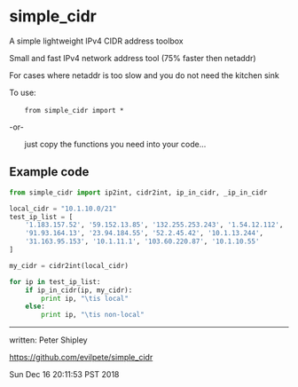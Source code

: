 # simple_cidr


A simple lightweight IPv4 CIDR address toolbox



Small and fast IPv4 network address tool (75% faster then netaddr)

For cases where netaddr is too slow and you do not need the kitchen sink

To use:

&nbsp;&nbsp;&nbsp;&nbsp;&nbsp;&nbsp; ```from simple_cidr import *```

-or-

&nbsp;&nbsp;&nbsp;&nbsp;&nbsp;&nbsp; just copy the functions you need into your code...



Example code
------------


```python
from simple_cidr import ip2int, cidr2int, ip_in_cidr, _ip_in_cidr

local_cidr = "10.1.10.0/21"
test_ip_list = [
    '1.183.157.52', '59.152.13.85', '132.255.253.243', '1.54.12.112',
    '91.93.164.13', '23.94.184.55', '52.2.45.42', '10.1.13.244',
    '31.163.95.153', '10.1.11.1', '103.60.220.87', '10.1.10.55'
]

my_cidr = cidr2int(local_cidr)

for ip in test_ip_list:
    if ip_in_cidr(ip, my_cidr):
        print ip, "\tis local"
    else:
        print ip, "\tis non-local"

```

----

written: Peter Shipley

https://github.com/evilpete/simple_cidr

Sun Dec 16 20:11:53 PST 2018
